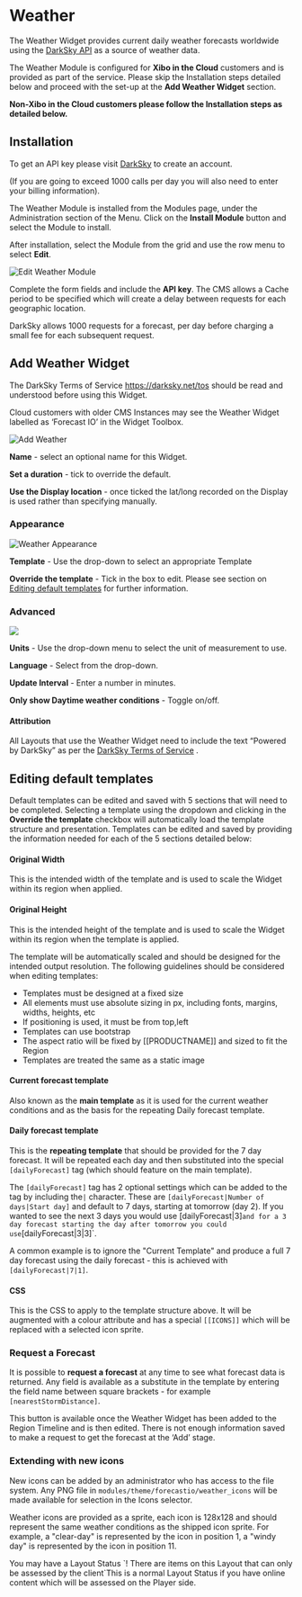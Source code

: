 <!--toc=widgets-->
# Weather

The Weather Widget provides current daily weather forecasts worldwide using the [DarkSky API](https://darksky.net/) as a source of weather data.

<nonwhite>
<cloud>

The Weather Module is configured for **Xibo in the Cloud** customers and is provided as part of the service. Please skip the Installation steps detailed below and proceed with the set-up at the **Add Weather Widget** section.
</cloud>

**Non-Xibo in the Cloud customers please follow the Installation steps as detailed below.**

</nonwhite>

## Installation

To get an API key please visit [DarkSky](https://darksky.net) to create an account.

(If you are going to exceed 1000 calls per day you will also need to enter your billing information).

The Weather Module is installed from the Modules page, under the Administration section of the Menu. Click on the **Install Module** button and select the Module to install.

After installation,  select the Module from the grid and use the row menu to select **Edit**.

![Edit Weather Module](img/media_weather_module_edit.png)

Complete the form fields and include the **API key**. The CMS allows a Cache period to be specified which will create a delay between requests for each geographic location.

DarkSky allows 1000 requests for a forecast, per day before charging a small fee for each subsequent request.

## Add Weather Widget

The DarkSky Terms of Service <https://darksky.net/tos> should be read and understood before using this Widget.

<nonwhite>
<cloud>

Cloud customers with older CMS Instances may see the Weather Widget labelled as ‘Forecast IO’ in the Widget Toolbox. 

</cloud>
</nonwhite>

![Add Weather](img/media_weather_add.png)

**Name** - select an optional name for this Widget.

**Set a duration** - tick to override the default.

**Use the Display location** - once ticked the lat/long recorded on the Display is used rather than specifying manually.

### Appearance

![Weather Appearance](img\media_weather_apperance.png)

**Template** - Use the drop-down to select an appropriate Template

**Override the template** - Tick in the box to edit. Please see section on [Editing default templates](media_module_weather.html#Editing_default_templates) for further information.

### Advanced

![](img/media_weather_advanced.png)

**Units** - Use the drop-down menu to select the unit of measurement to use.

**Language** - Select from the drop-down.

**Update Interval** - Enter a number in minutes.

**Only show Daytime weather conditions** - Toggle on/off.



#### Attribution

All Layouts that use the Weather Widget need to include the text “Powered by DarkSky” as per the [DarkSky Terms of Service](<https://darksky.net/tos>) . 

## Editing default templates

Default templates can be edited and saved with 5 sections that will need to be completed.
Selecting a template using the dropdown and clicking in the **Override the template** checkbox will automatically load the template structure and presentation. Templates can be edited and saved by providing the information needed for each of the 5 sections detailed below:

#### **Original Width**

This is the intended width of the template and is used to scale the Widget within its region when applied.

#### **Original Height**

This is the intended height of the template and is used to scale the Widget within its region when the template is applied.

<tip>

The template will be automatically scaled and should be designed for the intended output resolution. The following guidelines should be considered when editing templates:

- Templates must be designed at a fixed size
- All elements must use absolute sizing in px, including fonts, margins, widths, heights, etc
- If positioning is used, it must be from top,left
- Templates can use bootstrap
- The aspect ratio will be fixed by [[PRODUCTNAME]] and sized to fit the Region
- Templates are treated the same as a static image
  </tip>

#### **Current forecast template**

Also known as the **main template** as it is used for the current weather conditions and as the basis for the repeating Daily forecast template.

#### **Daily forecast template**

This is the **repeating template** that should be provided for the 7 day forecast. It will be repeated each day and then substituted into the special `[dailyForecast]` tag (which should feature on the main template). 

The `[dailyForecast]` tag has 2 optional settings which can be added to the tag by including the`|` character. These are `[dailyForecast|Number of days|Start day]` and default to 7 days, starting at tomorrow (day 2). If you wanted to see the next 3 days you would use [dailyForecast|3]` and for a 3 day forecast starting the day after tomorrow you could use `[dailyForecast|3|3]`.
<tip>  

 A common example is to ignore the "Current Template" and produce a full 7 day forecast using the daily forecast - this is achieved with `[dailyForecast|7|1]`.

</tip>

#### **CSS**

This is the CSS to apply to the template structure above. It will be augmented with a colour 
attribute and has a special `[[ICONS]]` which will be replaced with a selected icon sprite. 



### Request a Forecast

It is possible to **request a forecast** at any time to see what forecast data is returned. Any field is available as a substitute in the template by entering the field name between square 
brackets - for example `[nearestStormDistance]`.

<tip>

This button is available once the Weather Widget has been added to the Region Timeline and is then edited. There is not enough information saved to make a request to get the forecast at the ‘Add’ stage.

</tip>

### Extending with new icons

New icons can be added by an administrator who has access to the file system. Any PNG file in `modules/theme/forecastio/weather_icons` will be made available for selection in the Icons selector.

Weather icons are provided as a sprite, each icon is 128x128 and should represent the same weather conditions as the shipped icon sprite.
<tip>
For example, a "clear-day" is represented by the icon in position 1, a "windy day" is represented by the icon in position 11.

</tip>

<tip>
You may have a Layout Status `! There are items on this Layout that can only be assessed by the client`This is a normal Layout Status if you have online content which will be assessed on the Player side. 

</tip>